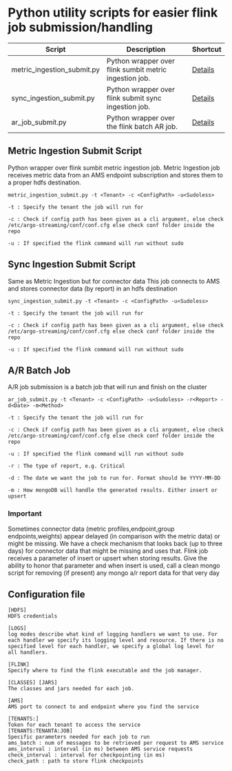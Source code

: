 # Python utility scripts for easier flink job submission/handling

| Script | Description | Shortcut |
|--------|-------------|---------- |
| metric_ingestion_submit.py | Python wrapper over flink sumbit metric ingestion job.| [Details](#ingest-metric) |
| sync_ingestion_submit.py | Python wrapper over flink submit sync ingestion job.| [Details](#ingest-synbc) |
| ar_job_submit.py | Python wrapper over the flink batch AR job. | [Details](#batch-ar) |

<a id="ingest-metric"></a>
## Metric Ingestion Submit Script
Python wrapper over flink sumbit metric ingestion job.
Metric Ingestion job receives metric data from an AMS endpoint subscription and stores them to a proper hdfs destination.

`metric_ingestion_submit.py -t <Tenant> -c <ConfigPath> -u<Sudoless>`

`-t : Specify the tenant the job will run for`

`-c : Check if config path has been given as a cli argument, else check /etc/argo-streaming/conf/conf.cfg else check conf folder inside the repo`

`-u : If specified the flink command will run without sudo`

<a id="ingest-sync"></a>
## Sync Ingestion Submit Script
Same as Metric Ingestion but for connector data
This job connects to AMS and stores connector data (by report) in an hdfs destination

`sync_ingestion_submit.py -t <Tenant> -c <ConfigPath> -u<Sudoless>`

`-t : Specify the tenant the job will run for`

`-c : Check if config path has been given as a cli argument, else check /etc/argo-streaming/conf/conf.cfg else check conf folder inside the repo`

`-u : If specified the flink command will run without sudo`

<a id="batch-ar"></a>
## A/R Batch Job
A/R job submission is a batch job that will run and finish on the cluster

`ar_job_submit.py -t <Tenant> -c <ConfigPath> -u<Sudoless> -r<Report> -d<Date> -m<Method>`

`-t : Specify the tenant the job will run for`

`-c : Check if config path has been given as a cli argument, else check /etc/argo-streaming/conf/conf.cfg else check conf folder inside the repo`

`-u : If specified the flink command will run without sudo`

`-r : The type of report, e.g. Critical`

`-d : The date we want the job to run for. Format should be YYYY-MM-DD`

`-m : How mongoDB will handle the generated results. Either insert or upsert`

### Important

Sometimes connector data (metric profiles,endpoint,group endpoints,weights) appear delayed (in comparison with the metric data) or might be missing. We have a check mechanism that looks back (up to three days) for connector data that might be missing and uses that.
Flink job receives a parameter of insert or upsert when storing results. Give the ability to honor that parameter and when insert is used, call a clean mongo script for removing (if present) any mongo a/r report data for that very day

## Configuration file
```
[HDFS]
HDFS credentials

[LOGS]
log modes describe what kind of logging handlers we want to use. For each handler we specify its logging level and resource. If there is no specified level for each handler, we specify a global log level for all handlers.

[FLINK]
Specify where to find the flink executable and the job manager.

[CLASSES] [JARS]
The classes and jars needed for each job.

[AMS]
AMS port to connect to and endpoint where you find the service

[TENANTS:]
Token for each tenant to access the service
[TENANTS:TENANTA:JOB]
Specific parameters needed for each job to run
ams_batch : num of messages to be retrieved per request to AMS service
ams_interval : interval (in ms) between AMS service requests
check_interval : interval for checkpointing (in ms)
check_path : path to store flink checkpoints
```
